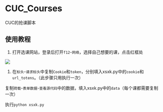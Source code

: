 # CUC_Courses

CUC的抢课脚本

## 使用教程

1. 打开选课网站，登录后打开`f12`-`网络`，选择自己想要的课，点击红框处

![](https://s2.loli.net/2022/06/30/nCGk5483IuKd2QB.png)

1. 在`标头`-`请求标头`中复制`Cookie`和`token`，分别填入xsxk.py中的`cookie`和`url_totens`。（此步骤只用执行一次）

​	复制`荷载`-`表单数据`-`查看源代码`中的数据，填入xsxk.py中的`data`（每个课都需要复制一次）

执行`python xsxk.py`